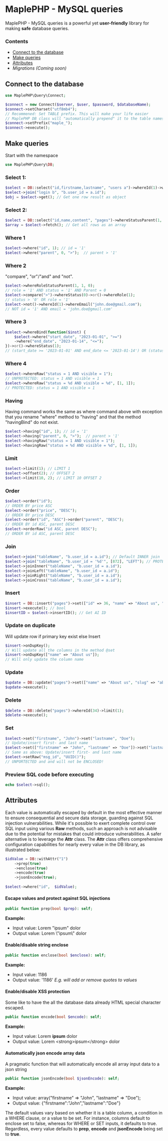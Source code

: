 
# MaplePHP - MySQL queries
MaplePHP - MySQL queries is a powerful yet **user-friendly** library for making **safe** database queries.

### Contents
- [Connect to the database](#connect-to-the-database)
- [Make queries](#make-queries)
- [Attributes](#attributes)
- *Migrations (Coming soon)*

## Connect to the database

```php
use MaplePHP\Query\Connect;

$connect = new Connect($server, $user, $password, $databaseName);
$connect->setCharset("utf8mb4");
// Recommened: Set TABLE prefix. This will make your life easier
// MaplePHP DB class will "automatically prepend" it to the table names.
$connect->setPrefix("maple_");
$connect->execute();

```

## Make queries
Start with the namespace
```php
use MaplePHP\Query\DB;
```

### Select 1:
```php
$select = DB::select("id,firstname,lastname", "users a")->whereId(1)->where("status", 0, ">")->limit(1);
$select->join("login b", "b.user_id = a.id");
$obj = $select->get(); // Get one row result as object
```
### Select 2:
```php
$select = DB::select("id,name,content", "pages")->whereStatusParent(1, 0);
$array = $select->fetch(); // Get all rows as an array
```
### Where 1
```php 
$select->where("id", 1); // id = '1'
$select->where("parent", 0, ">");  // parent > '1'
```
### Where 2
"compare", "or"/"and" and "not".
```php 
$select->whereRoleStatusParent(1, 1, 0);  
// role = '1' AND status = '1' AND Parent = 0
$select->compare(">")->whereStatus(0)->or()->whereRole(1);
// status > '0' OR role = '1'
$select->not()->whereId(1)->whereEmail("john.doe@gmail.com");
// NOT id = '1' AND email = 'john.doe@gmail.com'
```
### Where 3
```php 
$select->whereBind(function($inst) {
    $select->where("start_date", "2023-01-01", ">=")
    ->where("end_date", "2023-01-14", "<=");
})->or()->whereStatus(1);
// (start_date >= '2023-01-01' AND end_date <= '2023-01-14') OR (status = '1')
```
### Where 4
```php 
$select->whereRaw("status = 1 AND visible = 1");  
// UNPROTECTED: status = 1 AND visible = 1
$select->whereRaw("status = %d AND visible = %d", [1, 1]);  
// PROTECTED: status = 1 AND visible = 1
```
### Having
Having command works the same as where command above with exception that you rename "where" method to "having" and that the method "havingBind" do not exist. 
```php 
$select->having("id", 1); // id = '1'
$select->having("parent", 0, ">");  // parent > '1'
$select->havingRaw("status = 1 AND visible = 1");  
$select->havingRaw("status = %d AND visible = %d", [1, 1]);  
```

### Limit
```php 
$select->limit(1); // LIMIT 1
$select->offset(2); // OFFSET 2
$select->limit(10, 2); // LIMIT 10 OFFSET 2
```
### Order
```php 
$select->order("id"); 
// ORDER BY price ASC
$select->order("price", "DESC");
// ORDER BY price DESC
$select->order("id", "ASC")->order("parent", "DESC"); 
// ORDER BY id ASC, parent DESC
$select->orderRaw("id ASC, parent DESC"); 
// ORDER BY id ASC, parent DESC
```
### Join
```php 
$select->join("tableName", "b.user_id = a.id"); // Default INNER join
$select->join("tableName", "b.user_id = '%d'", [872], "LEFT"); // PROTECTED INPUT
$select->joinInner("tableName", "b.user_id = a.id");
$select->joinLeft("tableName", "b.user_id = a.id");
$select->joinRight("tableName", "b.user_id = a.id");
$select->joinCross("tableName", "b.user_id = a.id");
```
### Insert
```php 
$insert = DB::insert("pages")->set(["id" => 36, "name" => "About us", "slug" => "about-us"])->onDupKey();
$insert->execute(); // bool
$insertID = $select->insertID(); // Get AI ID
```
### Update on duplicate
Will update row if primary key exist else Insert
```php 
$insert->onDupKey(); 
// Will update all the columns in the method @set
$insert->onDupKey(["name" => "About us"]); 
// Will only update the column name
```
### Update
```php 
$update = DB::update("pages")->set(["name" => "About us", "slug" => "about-us"])->whereId(34)->limit(1);
$update->execute();
```
### Delete
```php 
$delete = DB::delete("pages")->whereId(34)->limit(1);
$delete->execute();
```
### Set
```php 
$select->set("firstname", "John")->set("lastname", "Doe");
// Update/insert first- and last name
$select->set(["firstname" => "John", "lastname" => "Doe"])->set("lastname", "Doe"); 
// Same as above: Update/insert first- and last name
$select->setRaw("msg_id", "UUID()");
// UNPORTECTED and and will not be ENCLOSED!
```
### Preview SQL code before executing
```php 
echo $select->sql();
```

## Attributes
Each value is automatically escaped by default in the most effective manner to ensure consequential and secure data storage, guarding against SQL injection vulnerabilities. While it's possible to exert complete control over SQL input using various **Raw** methods, such an approach is not advisable due to the potential for mistakes that could introduce vulnerabilities. A safer alternative is to leverage the **Attr** class. The **Attr** class offers comprehensive configuration capabilities for nearly every value in the DB library, as illustrated below:
```php 
$idValue = DB::withAttr("1")
    ->prep(true)
    ->enclose(true)
    ->encode(true)
    ->jsonEncode(true);
    
$select->where("id",  $idValue);
```
#### Escape values and protect against SQL injections
```php 
public function prep(bool $prep): self;
```
**Example:**
- Input value: Lorem "ipsum" dolor
- Output value: Lorem \\"ipsum\\" dolor

#### Enable/disable string enclose
```php 
public function enclose(bool $enclose): self;
```
**Example:**
- Input value:  1186
- Output value: '1186'
*E.g. will add or remove quotes to values*

#### Enable/disable XSS protection
Some like to have the all the database data already HTML special character escaped.
```php 
public function encode(bool $encode): self;
```
**Example:**
- Input value: Lorem <strong>ipsum</strong> dolor
- Output value:  Lorem \<strong\>ipsum\</strong\> dolor

#### Automatically json encode array data
A pragmatic function that will automatically encode all array input data to a json string
```php 
public function jsonEncode(bool $jsonEncode): self;
```
**Example:**
- Input value: array("firstname" => "John", "lastname" => "Doe");
- Output value:  {"firstname":"John","lastname":"Doe"}

The default values vary based on whether it is a table column, a condition in a WHERE clause, or a value to be set. For instance, columns default to enclose set to false, whereas for WHERE or SET inputs, it defaults to true. Regardless, every value defaults to **prep**, **encode** and **jsonEncode** being set to **true**.

